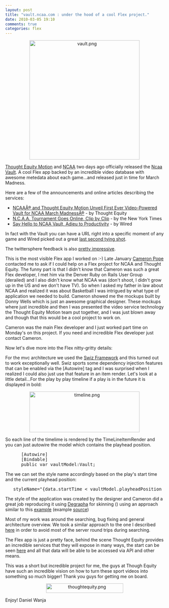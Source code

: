```yaml
---
layout: post
title: "vault.ncaa.com : under the hood of a cool Flex project."
date: 2010-03-05 19:10
comments: true
categories: flex
---
```


<div style="text-align:center;"><img src="http://onrails.org/files/vault.png" alt="vault.png" border="0" width="350" height="378" /></div>

<a href="http://www.thoughtequity.com">Thought Equity Motion</a> and <a href="http://www.ncaa.com/">NCAA</a> two days ago officially released the <a href="http://vault.ncaa.com/">Ncaa Vault</a>. A cool Flex app backed by an incredible video database with awesome metedata about each game...and released just in time for March Madness. 

Here are a few of the announcements and online articles describing the services:

<!--more-->

* <a href="http://www.thoughtequity.com/video/shell/txp/ncaa-and-thought-equity-motion-unveil-first-ever-video-powered-vault-for-ncaa-march-madness.do?title=NCAAÂ®%20and%20Thought%20Equity%20Motion%20Unveil%20First%20Ever%20Video-Powered%20Vault%20for%20NCAA%20March%20MadnessÂ®?title=NCAAÂ®%20and%20Thought%20Equity%20Motion%20Unveil%20First%20Ever%20Video-Powered%20Vault%20for%20NCAA%20March%20MadnessÂ®&mkid=tw_3-3-10">NCAAÂ® and Thought Equity Motion Unveil First Ever Video-Powered Vault for NCAA March MadnessÂ®</a> - by Thought Equity
* <a href="http://www.nytimes.com/2010/03/03/sports/ncaabasketball/03ncaa.html">N.C.A.A. Tournament Goes Online, Clip by Clip</a> - by the New York Times
* <a href="http://www.wired.com/playbook/2010/03/say-hello-to-the-ncaa-vault-adieu-to-productivity/#ixzz0hGq1bpTzhttp://www.wired.com/playbook/2010/03/say-hello-to-the-ncaa-vault-adieu-to-productivity/">Say Hello to NCAA Vault, Adieu to Productivity</a> - by Wired

In fact with the Vault you can have a URL right into a specific moment of any game and Wired picked out a great <a href="http://bit.ly/c9eQSU">last second tying shot</a>.

The twittersphere feedback is also <a href="http://search.twitter.com/search?q=vault+ncaa">pretty impressive</a>.

This is the most visible Flex app I worked on :-) Late January <a href="http://twitter.com/theaboutbox">Cameron Pope</a> contacted me to ask if I could help on a Flex project for NCAA and Thought Equity. The funny part is that I didn't know that Cameron was such a great Flex developer, I met him via the Denver Ruby on Rails User Group (derailed) and I also didn't know what NCAA was (don't shoot, I didn't grow up in the US and we don't have TV). So when I asked my father in law about NCAA and realized it was about Basketball I was intrigued by what type of application we needed to build. Cameron showed me the mockups built by Donny Wells which is just an awesome graphical designer. These mockups where just incredible and then I was presented the video service technology the Thought Equity Motion team put together, and I was just blown away and though that this would be a cool project to work on. 

Cameron was the main Flex developer and I just worked part time on Monday's on this project. If you need and incredible Flex developer just contact Cameron. 

Now let's dive more into the Flex nitty-gritty details:

For the mvc architecture  we used the <a href="http://swizframework.org/">Swiz Framework</a> and this turned out to  work exceptionally well. Swiz sports some dependency injection features that can be enabled via the [Autowire] tag and I was surprised when I realized I could also just use that feature in an item render. Let's look at a little detail...For the play by play timeline if a play is in the future it is displayed in bold:

<div style="text-align:center;"><img src="http://onrails.org/files/timeline.png" alt="timeline.png" border="0" width="350" height="129" /></div>

So each line of the timelime is rendered by the TimeLineItemRender and you can just autowire the model which contains the playhead position.

<pre>
      [Autowire]
      [Bindable]
      public var vaultModel:Vault;
</pre>

The we can set the style name accordingly based on the play's start time and the current playhead position:

<pre>
   styleName="{data.startTime < vaultModel.playheadPosition ? 'past' : 'future'}" 
</pre>

The style of the application was created by the designer and Cameron did a great job reproducing it using <a href="http://www.degrafa.org/">Degrapha</a> for skinning () using an approach similar to this <a href="http://www.degrafa.org/source/ButtonLoader/ButtonLoader.html">example</a> (example <a href="http://www.degrafa.org/source/ButtonLoader/srcview/index.html">source</a>)

Most of my work was around the searching, bug fixing and general architecture overview. We took a similar approach to the one I described <a href="http://onrails.org/articles/2007/11/27/flash-utils-bytearray-compressing-4-1mb-to-20k">here</a> in order to avoid most of the server round trips during searching.

The Flex app is just a pretty face,  behind the scene Thought Equity provides an incredible services that they will expose in many ways, the start can be seen <a href="http://www.thoughtequity.com/video/home/article/ncaa_vault_publishing.do">here</a> and all that data will be able to be accessed via API and other means.

This was a short but incredible project for me, the guys at Though Equity have such an incredible vision on how to turn these sport videos into something so much bigger! Thank you guys for getting me on board.

<div style="text-align:center;"><img src="http://onrails.org/files/thoughtequity.png" alt="thoughtequity.png" border="0" width="245" height="30" /></div>

Enjoy!
Daniel Wanja
